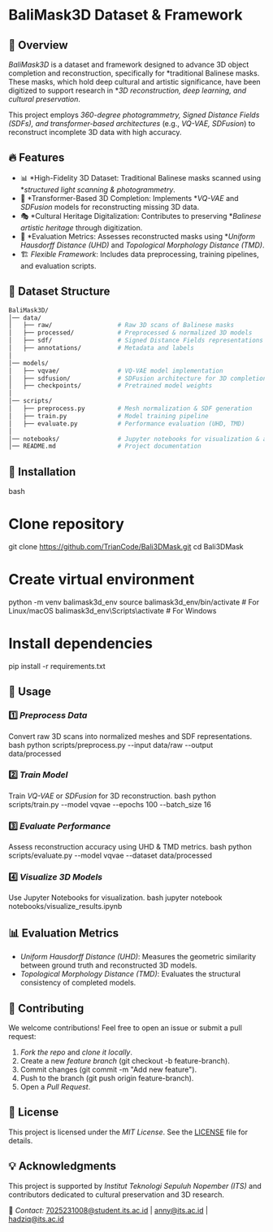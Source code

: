 # BaliMask3D Dataset & Framework

## 📌 Overview
*BaliMask3D* is a dataset and framework designed to advance 3D object completion and reconstruction, specifically for *traditional Balinese masks. These masks, which hold deep cultural and artistic significance, have been digitized to support research in **3D reconstruction, deep learning, and cultural preservation*.

This project employs *360-degree photogrammetry, Signed Distance Fields (SDFs), and transformer-based architectures* (e.g., *VQ-VAE, SDFusion*) to reconstruct incomplete 3D data with high accuracy.

## 🔥 Features
- 📊 *High-Fidelity 3D Dataset: Traditional Balinese masks scanned using **structured light scanning & photogrammetry*.
- 🤖 *Transformer-Based 3D Completion: Implements **VQ-VAE* and *SDFusion* models for reconstructing missing 3D data.
- 🎭 *Cultural Heritage Digitalization: Contributes to preserving **Balinese artistic heritage* through digitization.
- 📏 *Evaluation Metrics: Assesses reconstructed masks using **Uniform Hausdorff Distance (UHD)* and *Topological Morphology Distance (TMD)*.
- 🏗 *Flexible Framework*: Includes data preprocessing, training pipelines, and evaluation scripts.

## 📂 Dataset Structure
```bash
BaliMask3D/
│── data/
│   ├── raw/                  # Raw 3D scans of Balinese masks
│   ├── processed/            # Preprocessed & normalized 3D models
│   ├── sdf/                  # Signed Distance Fields representations
│   ├── annotations/          # Metadata and labels
│
│── models/
│   ├── vqvae/                # VQ-VAE model implementation
│   ├── sdfusion/             # SDFusion architecture for 3D completion
│   ├── checkpoints/          # Pretrained model weights
│
│── scripts/
│   ├── preprocess.py         # Mesh normalization & SDF generation
│   ├── train.py              # Model training pipeline
│   ├── evaluate.py           # Performance evaluation (UHD, TMD)
│
│── notebooks/                # Jupyter notebooks for visualization & analysis
│── README.md                 # Project documentation
```

## 🚀 Installation
bash
# Clone repository
git clone https://github.com/TrianCode/Bali3DMask.git
cd Bali3DMask

# Create virtual environment
python -m venv balimask3d_env
source balimask3d_env/bin/activate  # For Linux/macOS
balimask3d_env\Scripts\activate    # For Windows

# Install dependencies
pip install -r requirements.txt


## 🔧 Usage
### 1️⃣ *Preprocess Data*
Convert raw 3D scans into normalized meshes and SDF representations.
bash
python scripts/preprocess.py --input data/raw --output data/processed


### 2️⃣ *Train Model*
Train *VQ-VAE* or *SDFusion* for 3D reconstruction.
bash
python scripts/train.py --model vqvae --epochs 100 --batch_size 16


### 3️⃣ *Evaluate Performance*
Assess reconstruction accuracy using UHD & TMD metrics.
bash
python scripts/evaluate.py --model vqvae --dataset data/processed


### 4️⃣ *Visualize 3D Models*
Use Jupyter Notebooks for visualization.
bash
jupyter notebook notebooks/visualize_results.ipynb


## 📊 Evaluation Metrics
- *Uniform Hausdorff Distance (UHD)*: Measures the geometric similarity between ground truth and reconstructed 3D models.
- *Topological Morphology Distance (TMD)*: Evaluates the structural consistency of completed models.


## 🤝 Contributing
We welcome contributions! Feel free to open an issue or submit a pull request:
1. *Fork the repo* and *clone it locally*.
2. Create a new *feature branch* (git checkout -b feature-branch).
3. Commit changes (git commit -m "Add new feature").
4. Push to the branch (git push origin feature-branch).
5. Open a *Pull Request*.

## 📜 License
This project is licensed under the *MIT License*. See the [LICENSE](LICENSE) file for details.

## 💡 Acknowledgments
This project is supported by *Institut Teknologi Sepuluh Nopember (ITS)* and contributors dedicated to cultural preservation and 3D research.

📧 *Contact:* [7025231008@student.its.ac.id](mailto:7025231008@student.its.ac.id) | [anny@its.ac.id](mailto:anny@its.ac.id) | [hadziq@its.ac.id](mailto:hadziq@its.ac.id)
